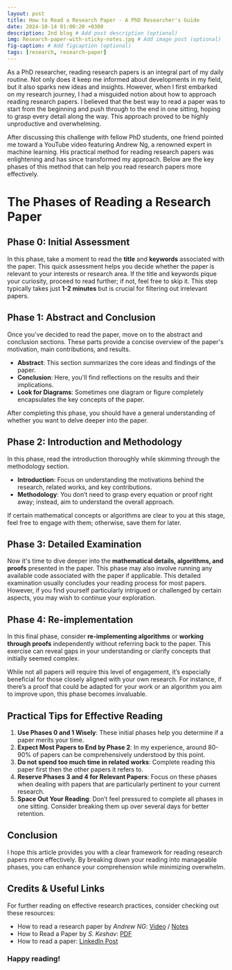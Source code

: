 ```yaml
---
layout: post
title: How to Read a Research Paper - A PhD Researcher's Guide
date: 2024-10-14 01:00:20 +0300
description: 2nd blog # Add post description (optional)
img: Research-paper-with-sticky-notes.jpg # Add image post (optional)
fig-caption: # Add figcaption (optional)
tags: [research, research-paper]
---
```


As a PhD researcher, reading research papers is an integral part of my daily routine. Not only does it keep me informed about developments in my field, 
but it also sparks new ideas and insights. However, when I first embarked on my research journey, I had a misguided notion about how to approach reading 
research papers. I believed that the best way to read a paper was to start from the beginning and push through to the end in one sitting, hoping to grasp 
every detail along the way. This approach proved to be highly unproductive and overwhelming.

After discussing this challenge with fellow PhD students, one friend pointed me toward a YouTube video featuring Andrew Ng, a renowned expert in machine learning. 
His practical method for reading research papers was enlightening and has since transformed my approach. Below are the key phases of this method that can help you 
read research papers more effectively.

# The Phases of Reading a Research Paper

## Phase 0: Initial Assessment
In this phase, take a moment to read the **title** and **keywords** associated with the paper. This quick assessment helps you decide whether the 
paper is relevant to your interests or research area. If the title and keywords pique your curiosity, proceed to read further; if not, feel 
free to skip it. This step typically takes just **1-2 minutes** but is crucial for filtering out irrelevant papers.

## Phase 1: Abstract and Conclusion
Once you've decided to read the paper, move on to the abstract and conclusion sections. These parts provide a concise overview of the paper's motivation, main contributions, and results.

* **Abstract**: This section summarizes the core ideas and findings of the paper.
* **Conclusion**: Here, you'll find reflections on the results and their implications.
* **Look for Diagrams**: Sometimes one diagram or figure completely encapsulates the key concepts of the paper.

After completing this phase, you should have a general understanding of whether you want to delve deeper into the paper.

## Phase 2: Introduction and Methodology
In this phase, read the introduction thoroughly while skimming through the methodology section.

* **Introduction**: Focus on understanding the motivations behind the research, related works, and key contributions.
* **Methodology**: You don’t need to grasp every equation or proof right away; instead, aim to understand the overall approach.

If certain mathematical concepts or algorithms are clear to you at this stage, feel free to engage with them; otherwise, save them for later.

## Phase 3: Detailed Examination
Now it's time to dive deeper into the **mathematical details, algorithms, and proofs** presented in the paper. This phase may also involve running any available code associated with the paper if applicable. This detailed examination usually concludes your reading process for most papers. However, if you find yourself particularly intrigued or challenged by certain aspects, you may wish to continue your exploration.

## Phase 4: Re-implementation
In this final phase, consider **re-implementing algorithms** or **working through proofs** independently without referring back to the paper. This exercise can reveal gaps in your understanding or clarify concepts that initially seemed complex.

While not all papers will require this level of engagement, it’s especially beneficial for those closely aligned with your own research. For instance, if there’s a proof that could be adapted for your work or an algorithm you aim to improve upon, this phase becomes invaluable.

## Practical Tips for Effective Reading
1. **Use Phases 0 and 1 Wisely**: These initial phases help you determine if a paper merits your time.
2. **Expect Most Papers to End by Phase 2**: In my experience, around 80-90% of papers can be comprehensively understood by this point.
3. **Do not spend too much time in related works**: Complete reading this paper first then the other papers it refers to.
4. **Reserve Phases 3 and 4 for Relevant Papers**: Focus on these phases when dealing with papers that are particularly pertinent to your current research.
5. **Space Out Your Reading**: Don’t feel pressured to complete all phases in one sitting. Consider breaking them up over several days for better retention.

## Conclusion
I hope this article provides you with a clear framework for reading research papers more effectively. 
By breaking down your reading into manageable phases, you can enhance your comprehension while minimizing overwhelm.

## Credits & Useful Links
For further reading on effective research practices, consider checking out these resources:
  * How to read a research paper by *Andrew NG*: [Video](https://www.youtube.com/watch?v=733m6qBH-jI) / [Notes](https://github.com/IvLabs/ResearchPaperNotes/tree/master/literature_study_tips)
  * How to Read a Paper by *S. Keshav*: [PDF](https://web.stanford.edu/class/ee384m/Handouts/HowtoReadPaper.pdf)
  * How to read a paper: [LinkedIn Post](https://www.linkedin.com/feed/update/urn:li:activity:7044621048364900352?utm_source=share&utm_medium=member_desktop)

### Happy reading!
